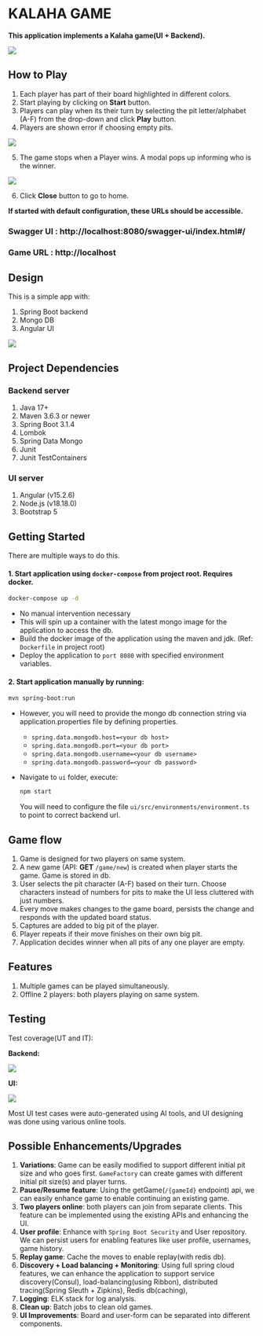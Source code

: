 # KALAHA GAME

**This application implements a Kalaha game(UI + Backend).**

![](images/ui_sample.png)

## How to Play
1. Each player has part of their board highlighted in different colors.
2. Start playing by clicking on **Start** button.
3. Players can play when its their turn by selecting the pit letter/alphabet (A-F) from the drop-down and click **Play** button.
4. Players are shown error if choosing empty pits.

![](images/illegalmove.png)

5. The game stops when a Player wins. A modal pops up informing who is the winner.

![](images/winner.png)

6. Click **Close** button to go to home.

**If started with default configuration, these URLs should be accessible.**
### Swagger UI :  http://localhost:8080/swagger-ui/index.html#/
### Game URL :  http://localhost

## Design
This is a simple app with:
1. Spring Boot backend
2. Mongo DB
3. Angular UI

![](images/design.png)

## Project Dependencies
### Backend server
1. Java 17+
2. Maven 3.6.3 or newer
3. Spring Boot 3.1.4
4. Lombok
6. Spring Data Mongo
8. Junit
9. Junit TestContainers

### UI server
1. Angular (v15.2.6)
2. Node.js (v18.18.0)
3. Bootstrap 5

## Getting Started

There are multiple ways to do this.
#### 1. Start application using `docker-compose` from project root. Requires docker.
   ```bash
   docker-compose up -d
   ```
- No manual intervention necessary
- This will spin up a container with the latest mongo image for the application to access the db.
- Build the docker image of the application using the maven and jdk. (Ref: `Dockerfile` in project root)
- Deploy the application to `port 8080` with specified environment variables.

#### 2. Start application manually by running:

   ```bash
   mvn spring-boot:run
   ```
- However, you will need to provide the mongo db connection string via application.properties file by defining properties.
    - `spring.data.mongodb.host=<your db host>`
    - `spring.data.mongodb.port=<your db port>`
    - `spring.data.mongodb.username=<your db username>`
    - `spring.data.mongodb.password=<your db password>`
  
  
- Navigate to `ui` folder, execute:
   ```bash
   npm start
   ```
  You will need to configure the file `ui/src/environments/environment.ts` to point to correct backend url.



## Game flow
1. Game is designed for two players on same system.
2. A new game (API: **GET** `/game/new`) is created when player starts the game. Game is stored in db.
3. User selects the pit character (A-F) based on their turn. Choose characters instead of numbers for pits to make the UI less cluttered with just numbers.
4. Every move makes changes to the game board, persists the change and responds with the updated board status.
5. Captures are added to big pit of the player.
6. Player repeats if their move finishes on their own big pit.
7. Application decides winner when all pits of any one player are empty. 

## Features
1. Multiple games can be played simultaneously.
2. Offline 2 players: both players playing on same system.


## Testing
Test coverage(UT and IT):

**Backend:**

 ![](images/coverage_be.png)

**UI:**

 ![](images/coverage_ui.png)

Most UI test cases were auto-generated using AI tools, and UI designing was done using various online tools.

## Possible Enhancements/Upgrades
1. **Variations**: Game can be easily modified to support different initial pit size and who goes first. `GameFactory` can create games with different initial pit size(s) and player turns.
2. **Pause/Resume feature**: Using the getGame(`/{gameId}` endpoint) api, we can easily enhance game to enable continuing an existing game.
3. **Two players online**: both players can join from separate clients. This feature can be implemented using the existing APIs and enhancing the UI.
4. **User profile**: Enhance with `Spring Boot Security` and User repository. We can persist users for enabling features like user profile, usernames, game history.
5. **Replay game**: Cache the moves to enable replay(with redis db).
6. **Discovery + Load balancing + Monitoring**: Using full spring cloud features, we can enhance the application to support service discovery(Consul), load-balancing(using Ribbon), distributed tracing(Spring Sleuth + Zipkins), Redis db(caching),
7. **Logging**: ELK stack for log analysis.
8. **Clean up**: Batch jobs to clean old games.
9. **UI Improvements**: Board and user-form can be separated into different components. 
